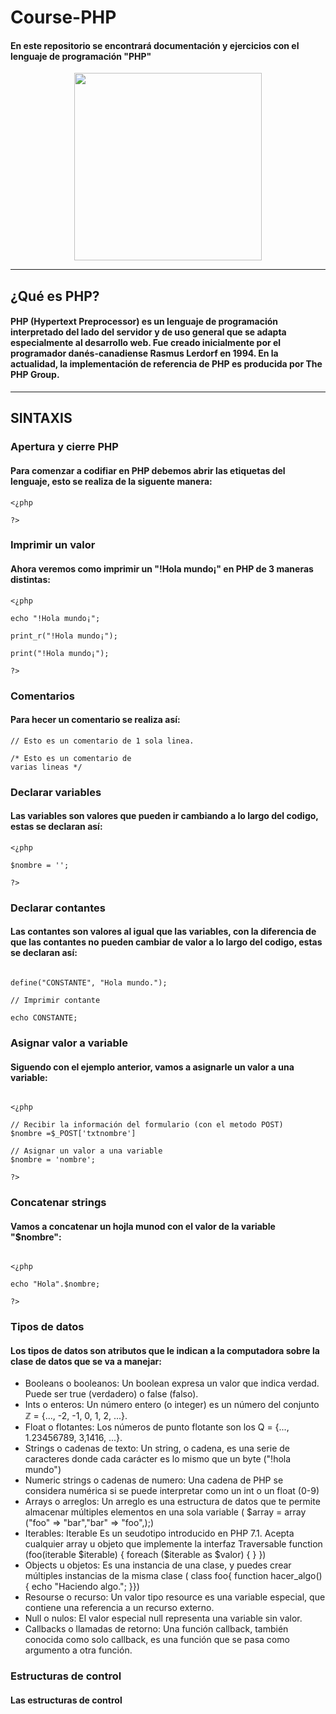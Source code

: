 # Course-PHP

#### En este repositorio se encontrará  documentación y ejercicios con el lenguaje de programación "PHP" 

<div align="center"> 
<img src="https://github.com/zumrudu-anka/zumrudu-anka/blob/master/images/php.svg" height="300px"/>
</div>

***

## ¿Qué es PHP?

#### PHP (Hypertext Preprocessor) es un lenguaje de programación interpretado​ del lado del servidor y de uso general que se adapta especialmente al desarrollo web.​ Fue creado inicialmente por el programador danés-canadiense Rasmus Lerdorf en 1994.​ En la actualidad, la implementación de referencia de PHP es producida por The PHP Group.​

***
## SINTAXIS

### Apertura y cierre PHP

#### Para comenzar a codifiar en PHP debemos abrir las etiquetas del lenguaje, esto se realiza de la siguente manera:

~~~
<¿php

?>
~~~

### Imprimir un valor

#### Ahora veremos como imprimir un "!Hola mundo¡" en PHP de 3 maneras distintas:

~~~
<¿php

echo "!Hola mundo¡";

print_r("!Hola mundo¡");

print("!Hola mundo¡");

?>
~~~

### Comentarios 

#### Para hecer un comentario se realiza así:

~~~
// Esto es un comentario de 1 sola linea.

/* Esto es un comentario de
varias lineas */
~~~

### Declarar variables

#### Las variables son valores que pueden ir cambiando a lo largo del codigo, estas se declaran así:

~~~
<¿php

$nombre = '';

?>
~~~

### Declarar contantes

#### Las contantes son valores al igual que las variables, con la diferencia de que las contantes no pueden cambiar de valor a lo largo del codigo, estas se declaran así:

~~~

define("CONSTANTE", "Hola mundo.");

// Imprimir contante

echo CONSTANTE; 

~~~

### Asignar valor a variable

#### Siguendo con el ejemplo anterior, vamos a asignarle un valor a una variable: 

~~~

<¿php

// Recibir la información del formulario (con el metodo POST)
$nombre =$_POST['txtnombre']

// Asignar un valor a una variable
$nombre = 'nombre';

?>

~~~

###  Concatenar strings

#### Vamos a concatenar un hojla munod con el valor de la variable "$nombre":

~~~

<¿php

echo "Hola".$nombre;

?>

~~~

### Tipos de datos 

#### Los tipos de datos son atributos que le indican a la computadora sobre la clase de datos que se va a manejar:

- Booleans o booleanos: Un boolean expresa un valor que indica verdad. Puede ser true (verdadero) o false (falso).
- Ints o enteros: Un número entero (o integer) es un número del conjunto ℤ = {..., -2, -1, 0, 1, 2, ...}.
- Float o flotantes: Los números de punto flotante son los Q = {..., 1.23456789, 3,1416, ...}.
- Strings o cadenas de texto: Un string, o cadena, es una serie de caracteres donde cada carácter es lo mismo que un byte ("!hola mundo")
- Numeric strings o cadenas de numero: Una cadena de PHP se considera numérica si se puede interpretar como un int o un float (0-9)
- Arrays o arreglos: Un arreglo es una estructura de datos que te permite almacenar múltiples elementos en una sola variable ( $array = array ("foo" => "bar","bar" => "foo",);)
- Iterables: Iterable Es un seudotipo introducido en PHP 7.1. Acepta cualquier array u objeto que implemente la interfaz Traversable function (foo(iterable $iterable) { foreach ($iterable as $valor) { } })
- Objects u objetos: Es una instancia de una clase, y puedes crear múltiples instancias de la misma clase ( class foo{ function hacer_algo() { echo "Haciendo algo."; }})
- Resourse o recurso: Un valor tipo resource es una variable especial, que contiene una referencia a un recurso externo.
- Null o nulos: El valor especial null representa una variable sin valor.
- Callbacks o llamadas de retorno: Una función callback, también conocida como solo callback, es una función que se pasa como argumento a otra función.

### Estructuras de control

#### Las estructuras de control























































































<!--https://www.youtube.com/watch?v=nCB1gEkRZ1g--> <!--22:30-->

